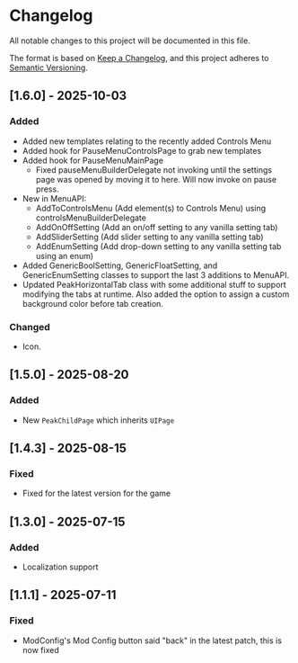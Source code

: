 # Changelog

All notable changes to this project will be documented in this file.

The format is based on [Keep a Changelog](https://keepachangelog.com/en/1.1.0/),
and this project adheres to [Semantic Versioning](https://semver.org/spec/v2.0.0.html).

## [1.6.0] - 2025-10-03

### Added

- Added new templates relating to the recently added Controls Menu
- Added hook for PauseMenuControlsPage to grab new templates
- Added hook for PauseMenuMainPage
  - Fixed pauseMenuBuilderDelegate not invoking until the settings page was opened by moving it to here. Will now invoke on pause press.
- New in MenuAPI:
  - AddToControlsMenu (Add element(s) to Controls Menu) using controlsMenuBuilderDelegate
  - AddOnOffSetting (Add an on/off setting to any vanilla setting tab)
  - AddSliderSetting (Add slider setting to any vanilla setting tab)
  - AddEnumSetting (Add drop-down setting to any vanilla setting tab using an enum)
- Added GenericBoolSetting, GenericFloatSetting, and GenericEnumSetting classes to support the last 3 additions to MenuAPI.
- Updated PeakHorizontalTab class with some additional stuff to support modifying the tabs at runtime. Also added the option to assign a custom background color before tab creation.

### Changed

- Icon.

## [1.5.0] - 2025-08-20

### Added

- New `PeakChildPage` which inherits `UIPage`

## [1.4.3] - 2025-08-15

### Fixed

- Fixed for the latest version for the game

## [1.3.0] - 2025-07-15

### Added

- Localization support

## [1.1.1] - 2025-07-11

### Fixed

- ModConfig's Mod Config button said "back" in the latest patch, this is now fixed
